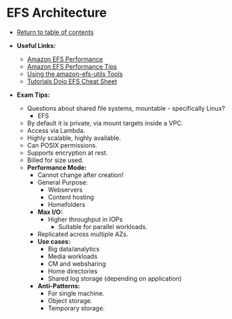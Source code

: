 # EFS Architecture

* [Return to table of contents](../../../README.md)

* **Useful Links:**
  * [Amazon EFS Performance](https://docs.aws.amazon.com/efs/latest/ug/performance.html)
  * [Amazon EFS Performance Tips](https://docs.aws.amazon.com/efs/latest/ug/performance-tips.html)
  * [Using the amazon-efs-utils Tools](https://docs.aws.amazon.com/efs/latest/ug/using-amazon-efs-utils.html)
  * [Tutorials Dojo EFS Cheat Sheet](https://tutorialsdojo.com/amazon-efs/)

* **Exam Tips:**
  * Questions about shared file systems, mountable - specifically Linux?
    * EFS
  * By default it is private, via mount targets inside a VPC.
  * Access via Lambda.
  * Highly scalable, highly available.
  * Can POSIX permissions.
  * Supports encryption at rest.
  * Billed for size used.
  * **Performance Mode:**
    * Cannot change after creation!
    * General Purpose:
      * Webservers
      * Content hosting
      * Homefolders
    * **Max I/O:**
      * Higher throughput in IOPs
        * Suitable for parallel workloads.
    * Replicated across multiple AZs.
    * **Use cases:**
      * Big data/analytics
      * Media workloads
      * CM and websharing
      * Home directories
      * Shared log storage (depending on application)
    * **Anti-Patterns:**
      * For single machine.
      * Object storage.
      * Temporary storage.
